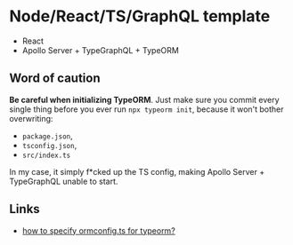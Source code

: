 # Node/React/TS/GraphQL template

* React
* Apollo Server + TypeGraphQL + TypeORM

## Word of caution

**Be careful when initializing TypeORM**. Just make sure you commit every single thing before you ever run `npx typeorm init`, because it won't bother overwriting:

* `package.json`,
* `tsconfig.json`,
* `src/index.ts`

In my case, it simply f*cked up the TS config, making Apollo Server + TypeGraphQL unable to start.

## Links

* [how to specify ormconfig.ts for typeorm?](https://stackoverflow.com/q/52187328/)